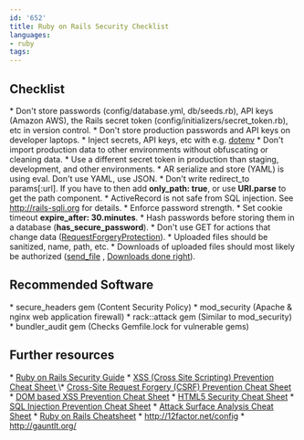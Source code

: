 ```yaml
---
id: '652'
title: Ruby on Rails Security Checklist
languages:
- ruby
tags:
---
```

Checklist
---------

\* Don't store passwords (config/database.yml, db/seeds.rb), API keys (Amazon AWS), the Rails secret token (config/initializers/secret\_token.rb), etc in version control.
\* Don't store production passwords and API keys on developer laptops.
\* Inject secrets, API keys, etc with e.g. [dotenv](https://github.com/bkeepers/dotenv)
\* Don't import production data to other environments without obfuscating or cleaning data.
\* Use a different secret token in production than staging, development, and other environments.
\* AR serialize and store (YAML) is using eval. Don't use YAML, use JSON.
\* Don't write redirect\_to params\[:url\]. If you have to then add **only\_path: true**, or use **URI.parse** to get the path component.
\* ActiveRecord is not safe from SQL injection. See <http://rails-sqli.org> for details.
\* Enforce password strength.
\* Set cookie timeout **expire\_after: 30.minutes**.
\* Hash passwords before storing them in a database (**has\_secure\_password**).
\* Don't use GET for actions that change data ([RequestForgeryProtection](http://api.rubyonrails.org/classes/ActionController/RequestForgeryProtection.html)).
\* Uploaded files should be sanitized, name, path, etc.
\* Downloads of uploaded files should most likely be authorized ([send\_file](http://api.rubyonrails.org/classes/ActionController/DataStreaming.html#method-i-send_file) , [Downloads done right](http://www.therailsway.com/2009/2/22/file-downloads-done-right/)).

Recommended Software
--------------------

\* secure\_headers gem (Content Security Policy)
\* mod\_security (Apache & nginx web application firewall)
\* rack::attack gem (Similar to mod\_security)
\* bundler\_audit gem (Checks Gemfile.lock for vulnerable gems)

Further resources
-----------------

\* [Ruby on Rails Security Guide](http://guides.rubyonrails.org/security.html)
\* [XSS (Cross Site Scripting) Prevention Cheat Sheet
](https://www.owasp.org/index.php/XSS_(Cross_Site_Scripting)_Prevention_Cheat_Sheet)
\* [Cross-Site Request Forgery (CSRF) Prevention Cheat Sheet](https://www.owasp.org/index.php/Cross-Site_Request_Forgery_(CSRF)_Prevention_Cheat_Sheet)
\* [DOM based XSS Prevention Cheat Sheet](https://www.owasp.org/index.php/DOM_based_XSS_Prevention_Cheat_Sheet)
\* [HTML5 Security Cheat Sheet](https://www.owasp.org/index.php/HTML5_Security_Cheat_Sheet)
\* [SQL Injection Prevention Cheat Sheet](https://www.owasp.org/index.php/SQL_Injection_Prevention_Cheat_Sheet)
\* [Attack Surface Analysis Cheat Sheet](https://www.owasp.org/index.php/Attack_Surface_Analysis_Cheat_Sheet)
\* [Ruby on Rails Cheatsheet](https://www.owasp.org/index.php/Ruby_on_Rails_Cheatsheet)
\* <http://12factor.net/config>
\* <http://gauntlt.org/>


```ruby

```
    

